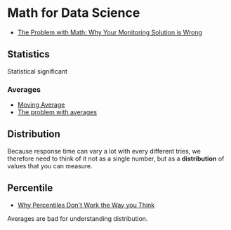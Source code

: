 # Math for Data Science

* [The Problem with Math: Why Your Monitoring Solution is Wrong](https://www.circonus.com/2015/02/problem-math/)

## Statistics

Statistical significant

### Averages

* [Moving Average](http://www.investopedia.com/terms/m/movingaverage.asp)
* [The problem with averages](https://signalvnoise.com/posts/1836-the-problem-with-averages)

## Distribution

Because response time can vary a lot with every different tries, we therefore need to think of it not as a single number, but as a **distribution** of values that you can measure.

## Percentile

* [Why Percentiles Don't Work the Way you Think](https://www.vividcortex.com/blog/why-percentiles-dont-work-the-way-you-think)

Averages are bad for understanding distribution.